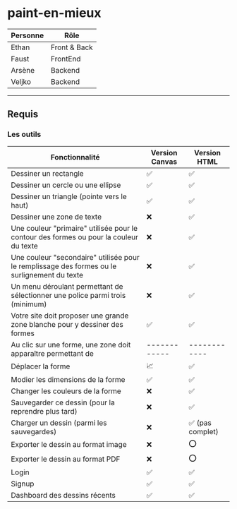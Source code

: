 # paint-en-mieux

| Personne | Rôle         |
| -------- | ------------ |
| Ethan    | Front & Back |
| Faust    | FrontEnd     |
| Arsène   | Backend      |
| Veljko   | Backend      |

---

## Requis

### Les outils

| Fonctionnalité                                                                               | Version Canvas   | Version HTML       |
| -------------------------------------------------------------------------------------------- | ------------ | ---------------- |
| Dessiner un rectangle                                                                        | ✅           | ✅               |
| Dessiner un cercle ou une ellipse                                                            | ✅           | ✅               |
| Dessiner un triangle (pointe vers le haut)                                                   | ✅           | ✅               |
| Dessiner une zone de texte                                                                   | ❌           | ✅               |
| Une couleur "primaire" utilisée pour le contour des formes ou pour la couleur du texte       | ❌           | ✅               |
| Une couleur "secondaire" utilisée pour le remplissage des formes ou le surlignement du texte | ❌           | ✅               |
| Un menu déroulant permettant de sélectionner une police parmi trois (minimum)                | ❌           | ✅               |
| Votre site doit proposer une grande zone blanche pour y dessiner des formes                  | ✅           | ✅               |
| Au clic sur une forme, une zone doit apparaître permettant de                                | ------------ | ------------     |
| Déplacer la forme                                                                            | 📈           | ✅               |
| Modier les dimensions de la forme                                                            | ✅           | ✅               |
| Changer les couleurs de la forme                                                             | ❌           | ✅               |
| Sauvegarder ce dessin (pour la reprendre plus tard)                                          | ❌           | ✅               |
| Charger un dessin (parmi les sauvegardes)                                                    | ❌           | ✅ (pas complet) |
| Exporter le dessin au format image                                                           | ❌           | ⭕               |
| Exporter le dessin au format PDF                                                             | ❌           | ⭕               |
| Login                                                                                        | ✅           | ✅               |
| Signup                                                                                       | ✅           | ✅               |
| Dashboard des dessins récents                                                                | ✅           | ✅               |
